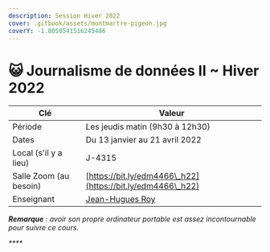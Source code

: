 ```yaml
---
description: Session Hiver 2022
cover: .gitbook/assets/montmartre-pigeon.jpg
coverY: -1.8050541516245486
---
```


# 😺 Journalisme de données II \~ Hiver 2022

| Clé                    | Valeur                                                     |
| ---------------------- | ---------------------------------------------------------- |
| Période                | Les jeudis matin (9h30 à 12h30)                            |
| Dates                  | Du 13 janvier au 21 avril 2022                             |
| Local (s'il y a lieu)  | J-4315                                                     |
| Salle Zoom (au besoin) | [https://bit.ly/edm4466\_h22](https://bit.ly/edm4466\_h22) |
| Enseignant             | [Jean-Hugues Roy](intro/enseignant.md)                     |

_**Remarque** : avoir son propre ordinateur portable est assez incontournable pour suivre ce cours._

_****_
